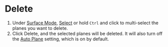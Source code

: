 # Delete

1. Under [Surface Mode](../mode/surface-mode.md), [Select](../basic-function/select.md) or hold `Ctrl` and click to multi-select the planes you want to delete.
2. Click Delete, and the selected planes will be deleted. It will also turn off the [Auto Plane](../advanced-function/auto-plane.md) setting, which is on by default.

